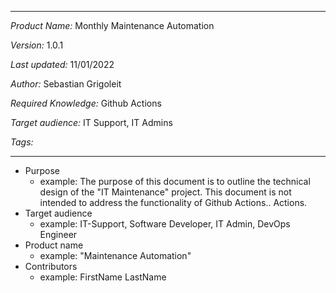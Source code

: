 ***
*Product Name:* Monthly Maintenance Automation

*Version:* 1.0.1

*Last updated:* 11/01/2022

*Author:* Sebastian Grigoleit

*Required Knowledge:* Github Actions

*Target audience:* IT Support, IT Admins

*Tags:*

***

- Purpose
    - example: The purpose of this document is to outline the technical design of the "IT Maintenance" project. This document is not intended to address the functionality of Github Actions..
Actions.       
- Target audience
    - example: IT-Support, Software Developer, IT Admin, DevOps Engineer
- Product name
    - example: "Maintenance Automation"
- Contributors 
    - example: FirstName LastName